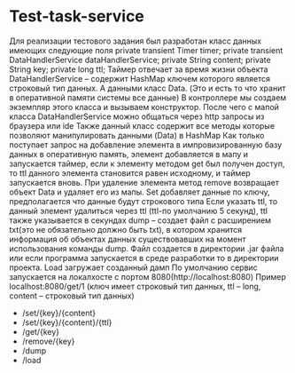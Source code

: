 # Test-task-service
 Для реализации тестового задания был разработан класс данных имеющих следующие поля
private transient Timer timer;
private transient DataHandlerService dataHandlerService;
private String content;
private String key;
private long ttl;
Таймер отвечает за время жизни объекта
DataHandlerService – содержит HashMap ключем которого является строковый тип данных. А данными класс Data. (Это и есть то что хранит в оперативной памяти системы все данные) В контроллере мы создаем экземпляр этого класса и вызываем конструктор. После чего с мапой класса DataHandlerService можно общаться через http запросы из браузера или ide
Также данный класс содержит все методы которые позволяют манипулировать данными (Data) в HashMap
Как только поступает запрос на добавление элемента в импровизированную базу данных в оперативную память, элемент добавляется в мапу и запускается таймер, если к элементу методом get был получен доступ, то ttl данного элемента становится равен исходному, и таймер запускается вновь. При удаление элемента метод remove возвращает объект Data и удаляет его из мапы.
Set добавляет данные по ключу, предполагается что данные будут строкового типа
Если указать ttl, то данный элемент удалиться через ttl (ttl-по умолчанию 5 секунд), ttl также указывается в секундах
dump – создает файл с расширением txt(это не обязательно должно быть txt), в котором хранится информация об объектах данных существовавших на момент использования команды dump. Файл создается в директории  .jar файла или если программа запускается в среде разработки то в директории проекта.
Load загружает созданный дамп
По умолчанию сервис запускается на локалхосте с портом 8080(http://localhost:8080)
Пример localhost:8080/get/1 (ключ имеет строковый тип данных, ttl – long, content – строковый тип данных)
* /set/{key}/{content}
* /set/{key}/{content}/{ttl}
* /get/{key}
* /remove/{key}
* /dump
* /load


